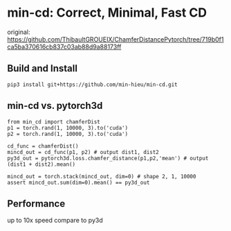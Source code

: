# min-cd: Correct, Minimal, Fast CD 
original: https://github.com/ThibaultGROUEIX/ChamferDistancePytorch/tree/719b0f1ca5ba370616cb837c03ab88d9a88173ff

## Build and Install
```
pip3 install git+https://github.com/min-hieu/min-cd.git
```

## min-cd vs. pytorch3d 
```
from min_cd import chamferDist
p1 = torch.rand(1, 10000, 3).to('cuda')
p2 = torch.rand(1, 10000, 3).to('cuda')

cd_func = chamferDist()
mincd_out = cd_func(p1, p2) # output dist1, dist2
py3d_out = pytorch3d.loss.chamfer_distance(p1,p2,'mean') # output (dist1 + dist2).mean()

mincd_out = torch.stack(mincd_out, dim=0) # shape 2, 1, 10000
assert mincd_out.sum(dim=0).mean() == py3d_out
```

## Performance
up to 10x speed compare to py3d
